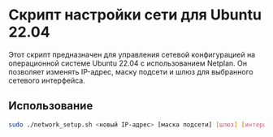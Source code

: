 # Скрипт настройки сети для Ubuntu 22.04

Этот скрипт предназначен для управления сетевой конфигурацией на операционной системе Ubuntu 22.04 с использованием Netplan. Он позволяет изменять IP-адрес, маску подсети и шлюз для выбранного сетевого интерфейса.

## Использование

```bash
sudo ./network_setup.sh <новый IP-адрес> [маска подсети] [шлюз] [интерфейс]
